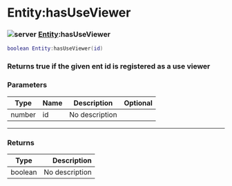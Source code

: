 # Entity:hasUseViewer

### ![server](../../home/entity/.gitbook/assets/server.png) [Entity](../../home/entity/home/Entity/):hasUseViewer

```lua
boolean Entity:hasUseViewer(id)
```

### Returns true if the given ent id is registered as a use viewer

### Parameters

| Type   | Name | Description    | Optional |
| ------ | ---- | -------------- | -------: |
| number | id   | No description |          |

***

### Returns

| Type    |    Description |
| ------- | -------------: |
| boolean | No description |
